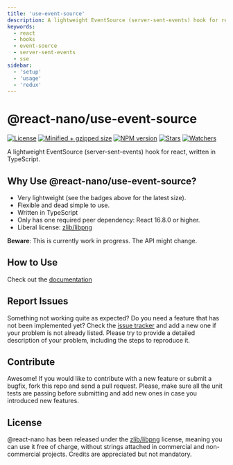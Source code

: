 ```yaml
---
title: 'use-event-source'
description: A lightweight EventSource (server-sent-events) hook for react, written in TypeScript.
keywords:
  - react
  - hooks
  - event-source
  - server-sent-events
  - sse
sidebar:
  - 'setup'
  - 'usage'
  - 'redux'
---
```


# @react-nano/use-event-source

[![License](https://flat.badgen.net/github/license/lusito/react-nano?icon=github)](https://github.com/Lusito/react-nano/blob/master/LICENSE)
[![Minified + gzipped size](https://flat.badgen.net/bundlephobia/minzip/@react-nano/use-event-source?icon=dockbit)](https://bundlephobia.com/result?p=@react-nano/use-event-source)
[![NPM version](https://flat.badgen.net/npm/v/@react-nano/use-event-source?icon=npm)](https://www.npmjs.com/package/@react-nano/use-event-source)
[![Stars](https://flat.badgen.net/github/stars/lusito/react-nano?icon=github)](https://github.com/lusito/react-nano)
[![Watchers](https://flat.badgen.net/github/watchers/lusito/react-nano?icon=github)](https://github.com/lusito/react-nano)

A lightweight EventSource (server-sent-events) hook for react, written in TypeScript.

## Why Use @react-nano/use-event-source?

- Very lightweight (see the badges above for the latest size).
- Flexible and dead simple to use.
- Written in TypeScript
- Only has one required peer dependency: React 16.8.0 or higher.
- Liberal license: [zlib/libpng](https://github.com/Lusito/react-nano/blob/master/LICENSE)

**Beware**: This is currently work in progress. The API might change.

## How to Use

Check out the [documentation](https://lusito.github.io/react-nano/use-event-source/)

## Report Issues

Something not working quite as expected? Do you need a feature that has not been implemented yet? Check the [issue tracker](https://github.com/Lusito/react-nano/issues) and add a new one if your problem is not already listed. Please try to provide a detailed description of your problem, including the steps to reproduce it.

## Contribute

Awesome! If you would like to contribute with a new feature or submit a bugfix, fork this repo and send a pull request. Please, make sure all the unit tests are passing before submitting and add new ones in case you introduced new features.

## License

@react-nano has been released under the [zlib/libpng](https://github.com/Lusito/react-nano/blob/master/LICENSE) license, meaning you
can use it free of charge, without strings attached in commercial and non-commercial projects. Credits are appreciated but not mandatory.
